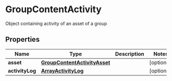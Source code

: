 

# GroupContentActivity

Object containing activity of an asset of a group

## Properties

| Name | Type | Description | Notes |
|------------ | ------------- | ------------- | -------------|
|**asset** | [**GroupContentActivityAsset**](GroupContentActivityAsset.md) |  |  [optional] |
|**activityLog** | [**ArrayActivityLog**](ArrayActivityLog.md) |  |  [optional] |




